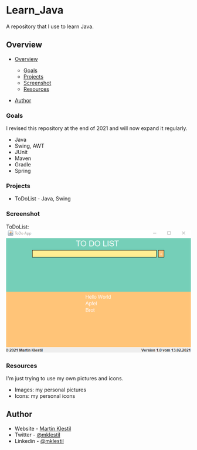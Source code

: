 # Learn_Java
A repository that I use to learn Java.

## Overview

- [Overview](#overview)
  - [Goals](#goals)
  - [Projects](#projects)
  - [Screenshot](#screenshot)
  - [Resources](#resources)

- [Author](#author)

### Goals
I revised this repository at the end of 2021 and will now expand it regularly.

- Java
- Swing, AWT
- JUnit
- Maven
- Gradle
- Spring

### Projects

- ToDoList - Java, Swing

### Screenshot

ToDoList:
![](./images/todolist.png)


### Resources
I'm just trying to use my own pictures and icons.

- Images: my personal pictures
- Icons: my personal icons

## Author

- Website - [Martin Klestil](https://github.com/mklestil)
- Twitter - [@mklestil](https://twitter.com/MKlestil)
- Linkedin - [@mklestil](https://www.linkedin.com/in/martin-klestil/)


